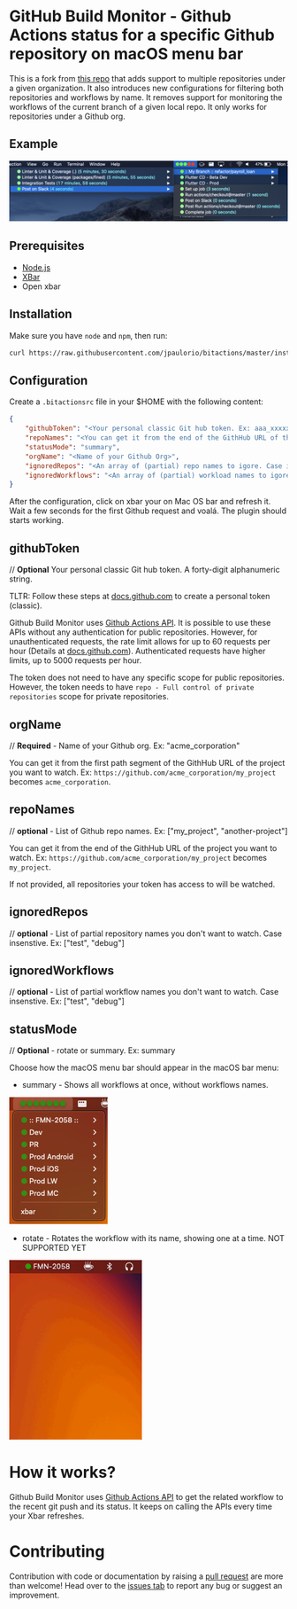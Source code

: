# GitHub Build Monitor - Github Actions status for a specific Github repository on macOS menu bar

This is a fork from [this repo](https://github.com/paulononaka/bitactions/) that adds support to multiple repositories under a given organization.
It also introduces new configurations for filtering both repositories and workflows by name.
It removes support for monitoring the workflows of the current branch of a given local repo.
It only works for repositories under a Github org.

## Example

![Github Build Monitor example showing GitHub Actions status on macOS menu](images/sample.png)

## Prerequisites

- [Node.js](https://nodejs.org/)
- [XBar](https://xbarapp.com/)
- Open xbar

## Installation

Make sure you have `node` and `npm`, then run:
```sh
curl https://raw.githubusercontent.com/jpaulorio/bitactions/master/install.sh | bash
```

## Configuration

Create a `.bitactionsrc` file in your $HOME with the following content:

```json
{
    "githubToken": "<Your personal classic Git hub token. Ex: aaa_xxxxxxxxxxxxxxxxxxxxxxxxxxxxxxxxxxxxxxxx>",
    "repoNames": "<You can get it from the end of the GithHub URL of the project you want to watch. Ex: [repo-one\", \"repo-two\"]>",
    "statusMode": "summary",
    "orgName": "<Name of your Github Org>",
    "ignoredRepos": "<An array of (partial) repo names to igore. Case insenstive. [\"not-mine\", \"not-this-either\"]>",
    "ignoredWorkflows": "<An array of (partial) workload names to igore. Case insenstive. [\"example\", \"deploy\", \"quality\"]>"
}
```

After the configuration, click on xbar your on Mac OS bar and refresh it. Wait a few seconds for the first Github request and voalá. The plugin should starts working.

## githubToken
// **Optional** Your personal classic Git hub token. A forty-digit alphanumeric string.

TLTR: Follow these steps at [docs.github.com](https://docs.github.com/en/authentication/keeping-your-account-and-data-secure/managing-your-personal-access-tokens#creating-a-personal-access-token-classic) to create a personal token (classic).

Github Build Monitor uses [Github Actions API](https://docs.github.com/en/rest/reference/actions). It is possible to use these APIs without any authentication for public repositories. However, for unauthenticated requests, the rate limit allows for up to 60 requests per hour (Details at [docs.github.com](https://docs.github.com/en/rest/overview/resources-in-the-rest-api#rate-limiting)). Authenticated requests have higher limits, up to 5000 requests per hour.

The token does not need to have any specific scope for public repositories. However, the token  needs to have `repo - Full control of private repositories` scope for private repositories.

## orgName
// **Required** - Name of your Github org. Ex: "acme_corporation"

You can get it from the first path segment of the GithHub URL of the project you want to watch.
Ex: `https://github.com/acme_corporation/my_project` becomes `acme_corporation`.

## repoNames
// **optional** - List of Github repo names. Ex: ["my_project", "another-project"]

You can get it from the end of the GithHub URL of the project you want to watch.
Ex: `https://github.com/acme_corporation/my_project` becomes `my_project`.

If not provided, all repositories your token has access to will be watched.

## ignoredRepos
// **optional** - List of partial repository names you don't want to watch. Case insenstive. Ex: ["test", "debug"]

## ignoredWorkflows
// **optional** - List of partial workflow names you don't want to watch. Case insenstive. Ex: ["test", "debug"]

## statusMode
// **Optional** - rotate or summary. Ex: summary

Choose how the macOS menu bar should appear in the macOS bar menu:

- summary - Shows all workflows at once, without workflows names.

![summary](images/summary.png)

- rotate - Rotates the workflow with its name, showing one at a time. NOT SUPPORTED YET

![rotate](images/rotate.gif)

##

# How it works?
Github Build Monitor uses [Github Actions API](https://docs.github.com/en/rest/reference/actions) to get the related workflow to the recent git push and its status. It keeps on calling the APIs every time your Xbar refreshes.

# Contributing

Contribution with code or documentation by raising a [pull request](https://github.com/jpaulorio/bitactions/pulls) are more than welcome! Head over to the [issues tab](https://github.com/jpaulorio/bitactions/issues) to report any bug or suggest an improvement. 